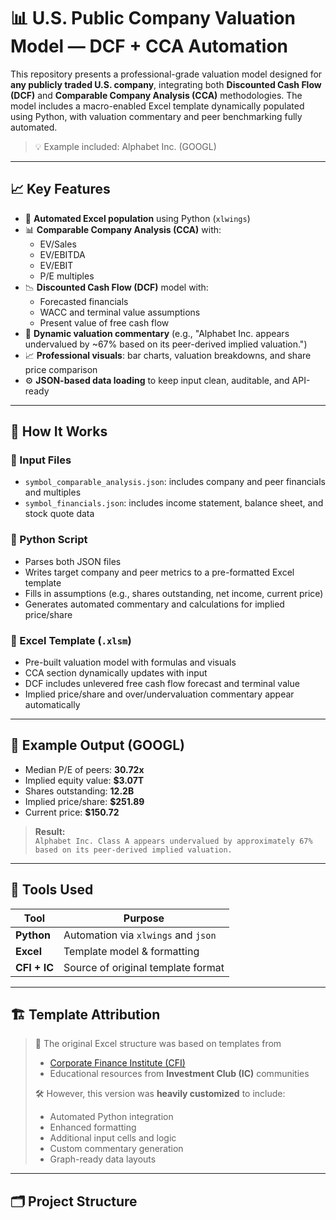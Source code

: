 # 📊 U.S. Public Company Valuation Model — DCF + CCA Automation

This repository presents a professional-grade valuation model designed for **any publicly traded U.S. company**, integrating both **Discounted Cash Flow (DCF)** and **Comparable Company Analysis (CCA)** methodologies. The model includes a macro-enabled Excel template dynamically populated using Python, with valuation commentary and peer benchmarking fully automated.

> 💡 Example included: Alphabet Inc. (GOOGL)

---

## 📈 Key Features

- 🔄 **Automated Excel population** using Python (`xlwings`)
- 📊 **Comparable Company Analysis (CCA)** with:
  - EV/Sales
  - EV/EBITDA
  - EV/EBIT
  - P/E multiples
- 📉 **Discounted Cash Flow (DCF)** model with:
  - Forecasted financials
  - WACC and terminal value assumptions
  - Present value of free cash flow
- 💬 **Dynamic valuation commentary** (e.g., "Alphabet Inc. appears undervalued by ~67% based on its peer-derived implied valuation.")
- 📈 **Professional visuals**: bar charts, valuation breakdowns, and share price comparison
- ⚙️ **JSON-based data loading** to keep input clean, auditable, and API-ready

---

## 🧾 How It Works

### 🔹 Input Files
- `symbol_comparable_analysis.json`: includes company and peer financials and multiples
- `symbol_financials.json`: includes income statement, balance sheet, and stock quote data

### 🔹 Python Script
- Parses both JSON files
- Writes target company and peer metrics to a pre-formatted Excel template
- Fills in assumptions (e.g., shares outstanding, net income, current price)
- Generates automated commentary and calculations for implied price/share

### 🔹 Excel Template (`.xlsm`)
- Pre-built valuation model with formulas and visuals
- CCA section dynamically updates with input
- DCF includes unlevered free cash flow forecast and terminal value
- Implied price/share and over/undervaluation commentary appear automatically

---

## 🧪 Example Output (GOOGL)

- Median P/E of peers: **30.72x**
- Implied equity value: **$3.07T**
- Shares outstanding: **12.2B**
- Implied price/share: **$251.89**
- Current price: **$150.72**

> **Result:**  
> `Alphabet Inc. Class A appears undervalued by approximately 67% based on its peer-derived implied valuation.`

---

## 🧰 Tools Used

| Tool        | Purpose                            |
|-------------|------------------------------------|
| **Python**  | Automation via `xlwings` and `json`|
| **Excel**   | Template model & formatting        |
| **CFI + IC**| Source of original template format |

---

## 🏗 Template Attribution

> 📌 The original Excel structure was based on templates from  
> - [Corporate Finance Institute (CFI)](https://corporatefinanceinstitute.com)  
> - Educational resources from **Investment Club (IC)** communities  
>  
> 🛠 However, this version was **heavily customized** to include:
> - Automated Python integration
> - Enhanced formatting
> - Additional input cells and logic
> - Custom commentary generation
> - Graph-ready data layouts

---

## 🗂 Project Structure

